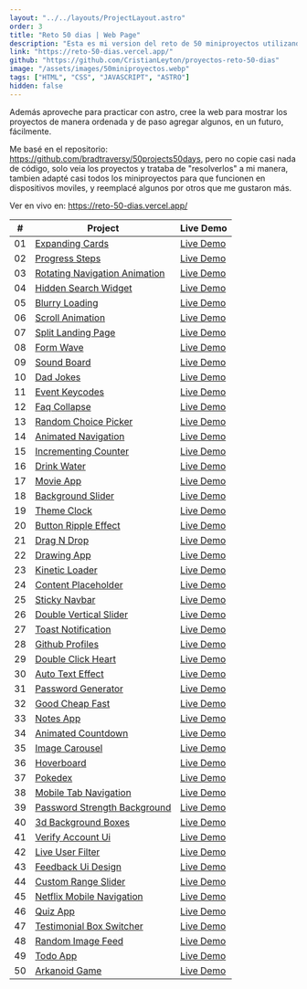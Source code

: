 ```yaml
---
layout: "../../layouts/ProjectLayout.astro"
order: 3
title: "Reto 50 dias | Web Page"
description: "Esta es mi version del reto de 50 miniproyectos utilizando solamente HTML, CSS y JS. Para hacer la web si usé astro y tailwind."
link: "https://reto-50-dias.vercel.app/"
github: "https://github.com/CristianLeyton/proyectos-reto-50-dias"
image: "/assets/images/50miniproyectos.webp"
tags: ["HTML", "CSS", "JAVASCRIPT", "ASTRO"]
hidden: false
---
```


Además aproveche para practicar con astro, cree la web para mostrar los proyectos de manera ordenada y de paso agregar algunos, en un futuro, fácilmente.

Me basé en el repositorio: <https://github.com/bradtraversy/50projects50days>, pero no copie casi nada de código, solo veia los proyectos y trataba de "resolverlos" a mi manera, tambien adapté casi todos los miniproyectos para que funcionen en dispositivos moviles, y reemplacé algunos por otros que me gustaron más.

Ver en vivo en:
<https://reto-50-dias.vercel.app/>

|  #  | Project                                                                                                                     | Live Demo                                                                         |
| :-: | --------------------------------------------------------------------------------------------------------------------------- | --------------------------------------------------------------------------------- |
| 01  | [Expanding Cards](https://github.com/CristianLeyton/proyectos-reto-50-dias/tree/master/src/pages/projects/Dia1)                             | [Live Demo](https://reto-50-dias.vercel.app/projects/Dia1)               |
| 02  | [Progress Steps](https://github.com/CristianLeyton/proyectos-reto-50-dias/tree/master/src/pages/projects/Dia2)                               | [Live Demo](https://reto-50-dias.vercel.app/projects/Dia2)                |
| 03  | [Rotating Navigation Animation](https://github.com/CristianLeyton/proyectos-reto-50-dias/tree/master/src/pages/projects/Dia3)                       | [Live Demo](https://reto-50-dias.vercel.app/projects/Dia3) |
| 04  | [Hidden Search Widget](https://github.com/CristianLeyton/proyectos-reto-50-dias/tree/master/src/pages/projects/Dia4)                          | [Live Demo](https://reto-50-dias.vercel.app/projects/Dia4)          |
| 05  | [Blurry Loading](https://github.com/CristianLeyton/proyectos-reto-50-dias/tree/master/src/pages/projects/Dia5)                               | [Live Demo](https://reto-50-dias.vercel.app/projects/Dia5)                |
| 06  | [Scroll Animation](https://github.com/CristianLeyton/proyectos-reto-50-dias/tree/master/src/pages/projects/Dia6)                           | [Live Demo](https://reto-50-dias.vercel.app/projects/Dia6)              |
| 07  | [Split Landing Page](https://github.com/CristianLeyton/proyectos-reto-50-dias/tree/master/src/pages/projects/Dia7)                       | [Live Demo](https://reto-50-dias.vercel.app/projects/Dia7)            |
| 08  | [Form Wave](https://github.com/CristianLeyton/proyectos-reto-50-dias/tree/master/src/pages/projects/Dia8)                                         | [Live Demo](https://reto-50-dias.vercel.app/projects/Dia8)                     |
| 09  | [Sound Board](https://github.com/CristianLeyton/proyectos-reto-50-dias/tree/master/src/pages/projects/Dia9)                                     | [Live Demo](https://reto-50-dias.vercel.app/projects/Dia9)                   |
| 10  | [Dad Jokes](https://github.com/CristianLeyton/proyectos-reto-50-dias/tree/master/src/pages/projects/Dia10)                                         | [Live Demo](https://reto-50-dias.vercel.app/projects/Dia10)                     |
| 11  | [Event Keycodes](https://github.com/CristianLeyton/proyectos-reto-50-dias/tree/master/src/pages/projects/Dia11)                               | [Live Demo](https://reto-50-dias.vercel.app/projects/Dia11)                |
| 12  | [Faq Collapse](https://github.com/CristianLeyton/proyectos-reto-50-dias/tree/master/src/pages/projects/Dia12)                                   | [Live Demo](https://reto-50-dias.vercel.app/projects/Dia12)                  |
| 13  | [Random Choice Picker](https://github.com/CristianLeyton/proyectos-reto-50-dias/tree/master/src/pages/projects/Dia13)                   | [Live Demo](https://reto-50-dias.vercel.app/projects/Dia13)          |
| 14  | [Animated Navigation](https://github.com/CristianLeyton/proyectos-reto-50-dias/tree/master/src/pages/projects/Dia14)                     | [Live Demo](https://reto-50-dias.vercel.app/projects/Dia14)           |
| 15  | [Incrementing Counter](https://github.com/CristianLeyton/proyectos-reto-50-dias/tree/master/src/pages/projects/Dia15)                   | [Live Demo](https://reto-50-dias.vercel.app/projects/Dia15)          |
| 16  | [Drink Water](https://github.com/CristianLeyton/proyectos-reto-50-dias/tree/master/src/pages/projects/Dia16)                                     | [Live Demo](https://reto-50-dias.vercel.app/projects/Dia16)                   |
| 17  | [Movie App](https://github.com/CristianLeyton/proyectos-reto-50-dias/tree/master/src/pages/projects/Dia17)                                         | [Live Demo](https://reto-50-dias.vercel.app/projects/Dia17)                     |
| 18  | [Background Slider](https://github.com/CristianLeyton/proyectos-reto-50-dias/tree/master/src/pages/projects/Dia18)                         | [Live Demo](https://reto-50-dias.vercel.app/projects/Dia18)             |
| 19  | [Theme Clock](https://github.com/CristianLeyton/proyectos-reto-50-dias/tree/master/src/pages/projects/Dia19)                                     | [Live Demo](https://reto-50-dias.vercel.app/projects/Dia19)                   |
| 20  | [Button Ripple Effect](https://github.com/CristianLeyton/proyectos-reto-50-dias/tree/master/src/pages/projects/Dia20)                   | [Live Demo](https://reto-50-dias.vercel.app/projects/Dia20)          |
| 21  | [Drag N Drop](https://github.com/CristianLeyton/proyectos-reto-50-dias/tree/master/src/pages/projects/Dia21)                                     | [Live Demo](https://reto-50-dias.vercel.app/projects/Dia21)                   |
| 22  | [Drawing App](https://github.com/CristianLeyton/proyectos-reto-50-dias/tree/master/src/pages/projects/Dia22)                                     | [Live Demo](https://reto-50-dias.vercel.app/projects/Dia22)                   |
| 23  | [Kinetic Loader](https://github.com/CristianLeyton/proyectos-reto-50-dias/tree/master/src/pages/projects/Dia23)                               | [Live Demo](https://reto-50-dias.vercel.app/projects/Dia23)                |
| 24  | [Content Placeholder](https://github.com/CristianLeyton/proyectos-reto-50-dias/tree/master/src/pages/projects/Dia24)                     | [Live Demo](https://reto-50-dias.vercel.app/projects/Dia24)           |
| 25  | [Sticky Navbar](https://github.com/CristianLeyton/proyectos-reto-50-dias/tree/master/src/pages/projects/Dia25)                                 | [Live Demo](https://reto-50-dias.vercel.app/projects/Dia25)                 |
| 26  | [Double Vertical Slider](https://github.com/CristianLeyton/proyectos-reto-50-dias/tree/master/src/pages/projects/Dia26)               | [Live Demo](https://reto-50-dias.vercel.app/projects/Dia26)        |
| 27  | [Toast Notification](https://github.com/CristianLeyton/proyectos-reto-50-dias/tree/master/src/pages/projects/Dia27)                       | [Live Demo](https://reto-50-dias.vercel.app/projects/Dia27)            |
| 28  | [Github Profiles](https://github.com/CristianLeyton/proyectos-reto-50-dias/tree/master/src/pages/projects/Dia28)                             | [Live Demo](https://reto-50-dias.vercel.app/projects/Dia28)               |
| 29  | [Double Click Heart](https://github.com/CristianLeyton/proyectos-reto-50-dias/tree/master/src/pages/projects/Dia29)                       | [Live Demo](https://reto-50-dias.vercel.app/projects/Dia29)            |
| 30  | [Auto Text Effect](https://github.com/CristianLeyton/proyectos-reto-50-dias/tree/master/src/pages/projects/Dia30)                           | [Live Demo](https://reto-50-dias.vercel.app/projects/Dia30)              |
| 31  | [Password Generator](https://github.com/CristianLeyton/proyectos-reto-50-dias/tree/master/src/pages/projects/Dia31)                       | [Live Demo](https://reto-50-dias.vercel.app/projects/Dia31)            |
| 32  | [Good Cheap Fast](https://github.com/CristianLeyton/proyectos-reto-50-dias/tree/master/src/pages/projects/Dia32)                             | [Live Demo](https://reto-50-dias.vercel.app/projects/Dia32)               |
| 33  | [Notes App](https://github.com/CristianLeyton/proyectos-reto-50-dias/tree/master/src/pages/projects/Dia33)                                         | [Live Demo](https://reto-50-dias.vercel.app/projects/Dia33)                     |
| 34  | [Animated Countdown](https://github.com/CristianLeyton/proyectos-reto-50-dias/tree/master/src/pages/projects/Dia34)                       | [Live Demo](https://reto-50-dias.vercel.app/projects/Dia34)            |
| 35  | [Image Carousel](https://github.com/CristianLeyton/proyectos-reto-50-dias/tree/master/src/pages/projects/Dia35)                               | [Live Demo](https://reto-50-dias.vercel.app/projects/Dia35)                |
| 36  | [Hoverboard](https://github.com/CristianLeyton/proyectos-reto-50-dias/tree/master/src/pages/projects/Dia36)                                       | [Live Demo](https://reto-50-dias.vercel.app/projects/Dia36)                    |
| 37  | [Pokedex](https://github.com/CristianLeyton/proyectos-reto-50-dias/tree/master/src/pages/projects/Dia37)                                             | [Live Demo](https://reto-50-dias.vercel.app/projects/Dia37)                       |
| 38  | [Mobile Tab Navigation](https://github.com/CristianLeyton/proyectos-reto-50-dias/tree/master/src/pages/projects/Dia38)                 | [Live Demo](https://reto-50-dias.vercel.app/projects/Dia38)         |
| 39  | [Password Strength Background](https://github.com/CristianLeyton/proyectos-reto-50-dias/tree/master/src/pages/projects/Dia39)   | [Live Demo](https://reto-50-dias.vercel.app/projects/Dia39)  |
| 40  | [3d Background Boxes](https://github.com/CristianLeyton/proyectos-reto-50-dias/tree/master/src/pages/projects/Dia40)                     | [Live Demo](https://reto-50-dias.vercel.app/projects/Dia40)           |
| 41  | [Verify Account Ui](https://github.com/CristianLeyton/proyectos-reto-50-dias/tree/master/src/pages/projects/Dia41)                         | [Live Demo](https://reto-50-dias.vercel.app/projects/Dia41)             |
| 42  | [Live User Filter](https://github.com/CristianLeyton/proyectos-reto-50-dias/tree/master/src/pages/projects/Dia42)                           | [Live Demo](https://reto-50-dias.vercel.app/projects/Dia42)              |
| 43  | [Feedback Ui Design](https://github.com/CristianLeyton/proyectos-reto-50-dias/tree/master/src/pages/projects/Dia43)                       | [Live Demo](https://reto-50-dias.vercel.app/projects/Dia43)            |
| 44  | [Custom Range Slider](https://github.com/CristianLeyton/proyectos-reto-50-dias/tree/master/src/pages/projects/Dia44)                     | [Live Demo](https://reto-50-dias.vercel.app/projects/Dia44)           |
| 45  | [Netflix Mobile Navigation](https://github.com/CristianLeyton/proyectos-reto-50-dias/tree/master/src/pages/projects/Dia45)         | [Live Demo](https://reto-50-dias.vercel.app/projects/Dia45)     |
| 46  | [Quiz App](https://github.com/CristianLeyton/proyectos-reto-50-dias/tree/master/src/pages/projects/Dia46)                                           | [Live Demo](https://reto-50-dias.vercel.app/projects/Dia46)                      |
| 47  | [Testimonial Box Switcher](https://github.com/CristianLeyton/proyectos-reto-50-dias/tree/master/src/pages/projects/Dia47)           | [Live Demo](https://reto-50-dias.vercel.app/projects/Dia47)      |
| 48  | [Random Image Feed](https://github.com/CristianLeyton/proyectos-reto-50-dias/tree/master/src/pages/projects/Dia48)                         | [Live Demo](https://reto-50-dias.vercel.app/projects/Dia48)             |
| 49  | [Todo App](https://github.com/CristianLeyton/proyectos-reto-50-dias/tree/master/src/pages/projects/Dia49)                                         | [Live Demo](https://reto-50-dias.vercel.app/projects/Dia49)                     |
| 50  | [Arkanoid Game](https://github.com/CristianLeyton/proyectos-reto-50-dias/tree/master/src/pages/projects/Dia50)                         | [Live Demo](https://reto-50-dias.vercel.app/projects/Dia50)             |
